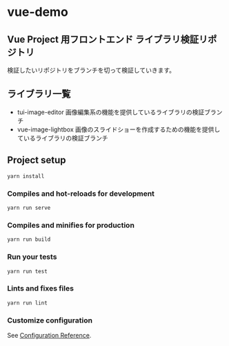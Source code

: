 # vue-demo

## Vue Project 用フロントエンド ライブラリ検証リポジトリ

検証したいリポジトリをブランチを切って検証していきます。

## ライブラリ一覧

- tui-image-editor
  画像編集系の機能を提供しているライブラリの検証ブランチ
- vue-image-lightbox
  画像のスライドショーを作成するための機能を提供しているライブラリの検証ブランチ

## Project setup

```
yarn install
```

### Compiles and hot-reloads for development

```
yarn run serve
```

### Compiles and minifies for production

```
yarn run build
```

### Run your tests

```
yarn run test
```

### Lints and fixes files

```
yarn run lint
```

### Customize configuration

See [Configuration Reference](https://cli.vuejs.org/config/).
